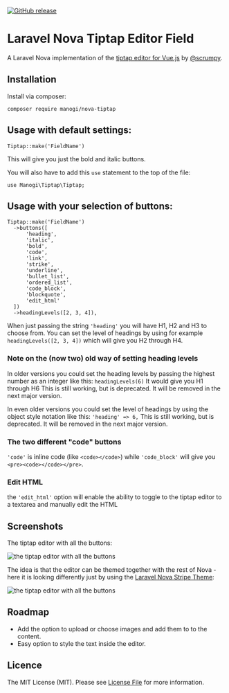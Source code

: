 [![GitHub release](https://img.shields.io/github/release/Naereen/StrapDown.js.svg)](https://github.com/manogi/nova-tiptap/releases/)

# Laravel Nova Tiptap Editor Field

A Laravel Nova implementation of the [tiptap editor for Vue.js](https://github.com/scrumpy/tiptap) by [@scrumpy](https://github.com/scrumpy).

## Installation

Install via composer:

```
composer require manogi/nova-tiptap
```

## Usage with default settings:

```
Tiptap::make('FieldName')
```

This will give you just the bold and italic buttons.

You will also have to add this `use` statement to the top of the file:

```
use Manogi\Tiptap\Tiptap;
```


## Usage with your selection of buttons:

```
Tiptap::make('FieldName')
  ->buttons([
      'heading',
      'italic',
      'bold',
      'code',
      'link',
      'strike',
      'underline',
      'bullet_list',
      'ordered_list',
      'code_block',
      'blockquote',
      'edit_html'
  ])
  ->headingLevels([2, 3, 4]),
```

When just passing the string `'heading'` you will have H1, H2 and H3 to choose from. You can set the level of headings by using for example `headingLevels([2, 3, 4])` which will give you H2 through H4.

### Note on the (now two) old way of setting heading levels

In older versions you could set the heading levels by passing the highest number as an integer like this:
`headingLevels(6)`
It would give you H1 through H6 This is still working, but is deprecated. It will be removed in the next major version.

In even older versions you could set the level of headings by using the object style notation like this:
`'heading' => 6,`
This is still working, but is deprecated. It will be removed in the next major version.

### The two different "code" buttons

`'code'` is inline code (like `<code></code>`) while `'code_block'` will give you `<pre><code></code></pre>`.

### Edit HTML

the `'edit_html'` option will enable the ability to toggle to the tiptap editor to a textarea and manually edit the HTML

## Screenshots

The tiptap editor with all the buttons:

![the tiptap editor with all the buttons](readme-images/tiptap-regular-02.png)

The idea is that the editor can be themed together with the rest of Nova - here it is looking differently just by using the [Laravel Nova Stripe Theme](https://github.com/jameslkingsley/nova-stripe-theme):

![the tiptap editor with all the buttons](readme-images/tiptap-stripe-02.png)

## Roadmap

* Add the option to upload or choose images and add them to to the content.
* Easy option to style the text inside the editor.

## Licence

The MIT License (MIT). Please see [License File](LICENCE) for more information.
